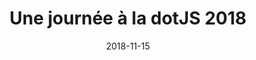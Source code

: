 ---
title: "Une journée à la dotJS 2018"
date: "2018-11-15"
description: "Participation au compte-rendu de la DotJS 2018 pour el blog de Linkvalue"
url: "https://blog.link-value.fr/une-journ%C3%A9e-%C3%A0-la-dotjs-2018-6adb9a272b85"
---